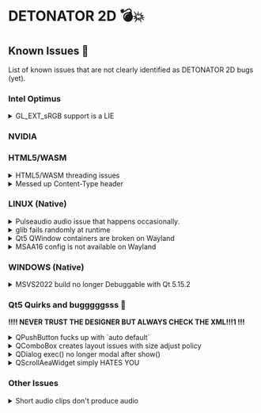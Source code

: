 # DETONATOR 2D 💣💥

## Known Issues 🤬

List of known issues that are not clearly identified as DETONATOR 2D bugs (yet).

### Intel Optimus

<details><summary>GL_EXT_sRGB support is a LIE</summary>

* Intel's drivers (at least on Optimus) report `GL_EXT_sRGB` support but when you actually try to 
create a texture and use `GL_SRGB_EXT` or `GL_SRGB_ALPHA_EXT` formats `GL_INVALID_OPERATION` is reported.

* This issues doesn't really matter since ES3 has native `sRGB` texture support.
* Tested on Windows with driver version xxx

</details>

### NVIDIA 

### HTML5/WASM 

<details><summary>HTML5/WASM threading issues</summary>

Supporting threads using pthread requires some more complicated steps in the Emscripten build AND in the game deployment.

1. Turn on the pthread support in the Emscripten build in [emscripten/CMakeLists.txt](emscripten/CMakeLists.txt)

```
   target_compile_options(GameEngine PRIVATE -pthread)
   ...
   target_link_options(GameEngine PRIVATE -pthread)
   ...
   install(FILES "${CMAKE_CURRENT_BINARY_DIR}/GameEngine.worker.js" DESTINATION "${CMAKE_CURRENT_LIST_DIR}/../editor/dist")
```

2. When you deploy your game to a web server the host must turn on HTTP `Cross-Origin` policy flags in order to enable `SharedArrayBuffer`.<br>
   https://developer.mozilla.org/en-US/docs/Web/JavaScript/Reference/Global_Objects/SharedArrayBuffer 
   <br>This can be done with a `.htaccess` file. See sample below 

```
Header set Access-Control-Allow-Origin  "https://your-domain.com"
Header set Cross-Origin-Embedder-Policy "require-corp"
Header set Cross-Origin-Resource-Policy "same-site"
Header set Cross-Origin-Opener-Policy   "same-origin"
Header set Access-Control-Allow-Headers "range"
```

3. The threads must be launched by the main thread from the browser's main event loop.
   In other words if your code does:

```
    auto thread = std.:thread(...);
    thread.join(); 
```

You're deadlocking forever since the main thread (the current thread) must return to the
browser's event loop in order to launch the thread, but joining the thread will block it so it cannot
return to the event loop and the thread never launches and finishes. Turds all the way down!

The way to work around this is to use the Emscripten `-sPTHREAD_POOL_SIZE=n` build parameter which adds
code to initialize N number of threads on the application launch so that they're ready to go.

</details>

<details><summary>Messed up Content-Type header</summary>

Issues with HTTP 'Content-Type' header being set incorrectly.
* Python's http module fails to identify and set the Content-Type properly on .js GET
    * Manually adding 'Content-Type' header in the 'end_headers' method adds a *second*
      'Content-Type' header.
* Chrome gets confused about what is the actual ContentType and conflicting errors appear.
* Using threads (inclusion of .worker.js ?) causes the Content-Type issue to appear
* Failures to load the JS code in the browser. Errors (from Chromium) include:

```
Refused to execute script from 'http://localhost:8000/GameEngine.js' because its MIME type ('text/plain') is not executable.
self.onmessage @ GameEngine.worker.js:1

worker.js onmessage() captured an uncaught exception: NetworkError: Failed to execute 'importScripts' on 'WorkerGlobalScope': The script at 'http://localhost:8000/GameEngine.js' failed to load.
threadPrintErr @ GameEngine.worker.js:1
self.onmessage @ GameEngine.worker.js:1

GameEngine.worker.js:1 Error: Failed to execute 'importScripts' on 'WorkerGlobalScope': The script at 'http://localhost:8000/GameEngine.js' failed to load.
    at self.onmessage (GameEngine.worker.js:1:1386)

Refused to execute script from 'http://localhost:8000/GameEngine.js' because its MIME type ('text/plain') is not executable.
self.onmessage @ GameEngine.worker.js:1
```

</details>


### LINUX (Native)

<details><summary>Pulseaudio  audio issue that happens occasionally.</summary>

Pulseaudio sound is crackling a lot and several buffer 
underruns are reported during the stream playback. Increasing audio buffer size or the audio device poll frequency makes no difference.<br>
Audio test cases might hang and never finish.

Issue started happening after some distro level system update.<br> 
Pulseaudio version 16.1

Current workaround is to try to restart pulseaudio.
```
$ pulseaudio -k
$ pulseaudio --start
```

</details>

<details><summary>glib fails randomly at runtime</summary>

Random glib failure (seen when running unit tests such as unit_test_gui and unit_test_ipc)
```
[enska@arch build]$ ./unit_test_gui

(process:17817): GLib-CRITICAL **: 13:03:37.700: g_hash_table_lookup: assertion 'hash_table != NULL' failed

(process:17817): GLib-CRITICAL **: 13:03:37.701: g_hash_table_insert_internal: assertion 'hash_table != NULL' failed

(process:17817): GLib-CRITICAL **: 13:03:37.701: g_hash_table_lookup: assertion 'hash_table != NULL' failed

(process:17817): GLib-CRITICAL **: 13:03:37.701: g_hash_table_insert_internal: assertion 'hash_table != NULL' failed

(process:17817): GLib-CRITICAL **: 13:03:37.701: g_hash_table_lookup: assertion 'hash_table != NULL' failed

(process:17817): GLib-CRITICAL **: 13:03:37.701: g_hash_table_insert_internal: assertion 'hash_table != NULL' failed

(process:17817): GLib-CRITICAL **: 13:03:37.701: g_hash_table_lookup: assertion 'hash_table != NULL' failed

(process:17817): GLib-CRITICAL **: 13:03:37.701: g_hash_table_insert_internal: assertion 'hash_table != NULL' failed

(process:17817): GLib-CRITICAL **: 13:03:37.701: g_hash_table_lookup: assertion 'hash_table != NULL' failed

(process:17817): GLib-CRITICAL **: 13:03:37.701: g_hash_table_insert_internal: assertion 'hash_table != NULL' failed

(process:17817): GLib-CRITICAL **: 13:03:37.701: g_hash_table_lookup: assertion 'hash_table != NULL' failed

(process:17817): GLib-CRITICAL **: 13:03:37.701: g_hash_table_insert_internal: assertion 'hash_table != NULL' failed

(process:17817): GLib-CRITICAL **: 13:03:37.701: g_hash_table_lookup: assertion 'hash_table != NULL' failed

(process:17817): GLib-CRITICAL **: 13:03:37.701: g_hash_table_insert_internal: assertion 'hash_table != NULL' failed

(process:17817): GLib-CRITICAL **: 13:03:37.701: g_hash_table_lookup: assertion 'hash_table != NULL' failed

(process:17817): GLib-CRITICAL **: 13:03:37.701: g_hash_table_insert_internal: assertion 'hash_table != NULL' failed
**
GLib-GObject:ERROR:../glib/gobject/gtype.c:2876:g_type_register_static: assertion failed: (static_quark_type_flags)
Bail out! GLib-GObject:ERROR:../glib/gobject/gtype.c:2876:g_type_register_static: assertion failed: (static_quark_type_flags)
Aborted (core dumped)
```

This smells like GIANT FUCKING DOOKIE regarding some global state and associated initialization order that is undefined
and randomly starts failing. 

The "fix" is to try to shuffle some target_link_libraries in the CMakeList.txt around to see if the issue resolves.
The real fix would be to remove amateurs from ever contributing any fucking code anywhere in the world. If you can't
do better than this just do everyone a fucking favour and don't ever write any publicly released code. Thank you!

</details>

<details><summary>Qt5 QWindow containers are broken on Wayland</summary>

Qt5 QWindow based rendering with `createWindowContainer` is broken under Wayland and causes rendering glitches 
and input problems:

- The window rendering is glitchy and sometimes doesn't render when the tabs are in the main window or there
  will be rendering artifacts.
- Input events are not provided correctly (key presses etc)

Trying to set the `QT_QPA_PLATFORM=xcb` fixes these problems but causes severe breakage in the graphics
stack that manifest themselves with random crashes inside the OpenGL driver in some arbitrary API call
such as glBufferData.

Currently it looks like Qt5 + Wayland is a NO-GO. Let's check back in another 10 years or so.


</details>


<details><summary>MSAA16 config is not available on Wayland</summary>

* Trying to run the graphics test app with MSAA16 setting causes an exception since no match config is available.
* Tests are failing due to this.

</details>

### WINDOWS (Native)

<details><summary>MSVS2022 build no longer Debuggable with Qt 5.15.2</summary>

* Trying to launch the editor's debug build produces a runtime error about some "#%"¤#@@@QString::@£@£@£@FuckYou not 
being found. 
* Root cause is probably some change in the MSVS compiler infrastructure and binary compatibility across various versions 
  since the prebuilt Qt package uses msvs2019 binaries.

</details>

### Qt5 Quirks and bugggggsss 🤬

<b>!!!!  NEVER TRUST THE DESIGNER BUT ALWAYS CHECK THE XML!!!1 !!!</b>

<details><summary>QPushButton fucks up with `auto default`</summary>

* Buttons when added to a dialog can have 'auto default' property which creates surprising
  behaviour when 'enter' is pressed. The button will capture the 'enter' and accept the dialog.
* Designer often borks and fails to show the auto default properly. DON'T TRUST THE DESIGNER!
* Sometimes bug happens when there's *no* autoDefault property in the .xml. Make sure to *ADD* autoDefault with false.
* Check the generated .xml for the auto default for the real value.

```
     <widget class="QPushButton" name="btnCancel">
       <property name="text">
        <string>Cancel</string>
       </property>
       <property name="autoDefault">
        <bool>false</bool>
       </property>
      </widget>
```

</details>


<details><summary>QComboBox creates layout issues with size adjust policy </summary>

* This is about the way the QComboBox absolutely wants to resize itself according to it's content.
  Intention is probably all good but in practice this will often cause weird layout issues and mis-alignment.
* There's no "don't adjust contents" policy, but looks like using "fixed" size policy helps?

</details>

<details><summary>QDialog exec() no longer modal after show()</summary>

```
void MainWindow::something()
{
    DlgFoobar dlg(this);
    dlg.show();
    ...
    dlg.exec();
}
```

Calling show before exec makes the dialog lose modality.
In other words the user can click on other controls in the mainwindow.

Comments on exec()

So calling exec() without show() being called first works as expected. The dialog remains modal and the user is restricted to only applying input on the dialog.

The problem is that using exec() is not adequate.

Consider a case where you wish to restore the dialog state to a previous state, i.e. populate the dialog and its data in some meaningful way.

To do this with smooth UX you really need to:

1. Load and restore the dialog geometry *before* showing the dialog.<br>
   If you first show and then restore the resizing will cause ugly visual flicker and disturbance.
2. Show it after the geometry has been restored
3. Then load any other state, including state that might fail (for example imagine a file is no longer available)<br>
   3.1 You need to have the dialog open so that you can open a QMessageBox properly using the dialog as the window parent in order to open the msg box properly.<br>
   3.2 Finally call exec() and block the user to the dialog.

</details>   

<details><summary>QScrollAeaWidget simply HATES YOU</summary>

- https://www.youtube.com/watch?v=8xvZ3Qj1KVk

</details>


### Other Issues

<details><summary>Short audio clips don't  produce audio</summary>

* Trying to play back short audio clips (~max 0.5s or so) don't produce any actual audible audio.
* Issues is re-producible with other software too such as browsers.
* Happens both on Linux and Windows
* This seems to be an audio topology / routing issue. In my setup I audio routed to my display via Thunderbolt 
and from the display there's an analog connection to the soundbar. Playing the audio directly
on the laptop resolves the issue.

</details>
